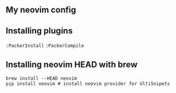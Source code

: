 My neovim config
---------------------

## Installing plugins

`:PackerInstall`
`:PackerCompile`

## Installing neovim HEAD with brew

```
brew install --HEAD neovim
pip install neovim # install neovim provider for UltiSnipets
```

